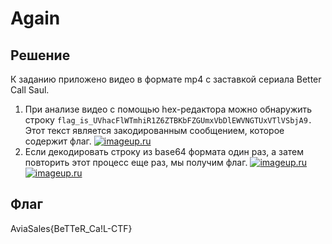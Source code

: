 # Again

## Решение

К заданию приложено видео в формате mp4 c заставкой сериала Better Call Saul.

1. При анализе видео с помощью hex-редактора можно обнаружить строку `flag_is_UVhacFlWTmhiR1Z6ZTBKbFZGUmxVbDlEWVNGTUxVTlVSbjA9.` Этот текст является закодированным сообщением, которое содержит флаг.
[![imageup.ru](https://imageup.ru/img131/4885131/snimok-ekrana-ot-2024-08-12-19-06-06.png)](https://imageup.ru/img131/4885131/snimok-ekrana-ot-2024-08-12-19-06-06.png.html)
2. Если декодировать строку из base64 формата один раз, а затем повторить этот процесс еще раз, мы получим флаг.
[![imageup.ru](https://imageup.ru/img146/4885133/snimok-ekrana-ot-2024-08-12-19-08-12.png)](https://imageup.ru/img146/4885133/snimok-ekrana-ot-2024-08-12-19-08-12.png.html)
[![imageup.ru](https://imageup.ru/img126/4885134/snimok-ekrana-ot-2024-08-12-19-08-21.png)](https://imageup.ru/img126/4885134/snimok-ekrana-ot-2024-08-12-19-08-21.png.html)

## Флаг

AviaSales{BeTTeR_Ca!L-CTF}